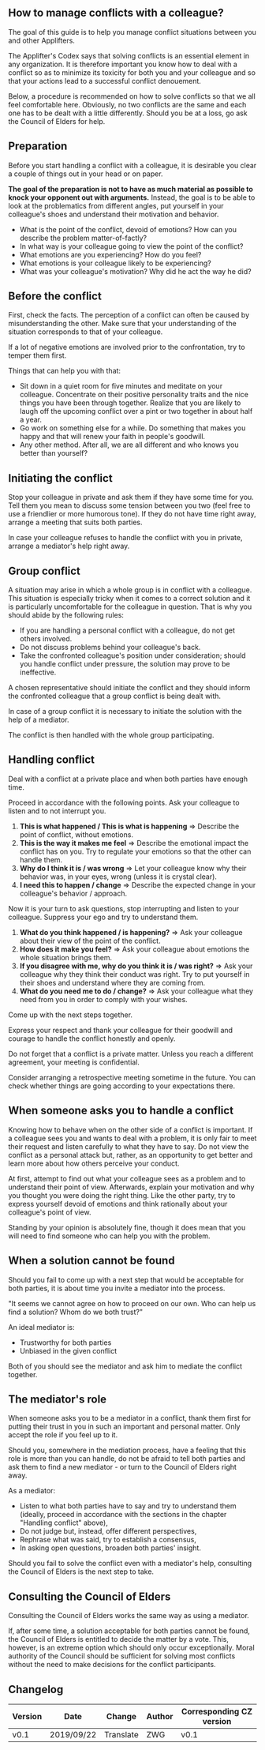 ## How to manage conflicts with a colleague?

The goal of this guide is to help you manage conflict situations between you and other Applifters.

The Applifter's Codex says that solving conflicts is an essential element in any organization. It is therefore important you know how to deal with a conflict so as to minimize its toxicity for both you and your colleague and so that your actions lead to a successful conflict denouement.

Below, a procedure is recommended on how to solve conflicts so that we all feel comfortable here. Obviously, no two conflicts are the same and each one has to be dealt with a little differently. Should you be at a loss, go ask the Council of Elders for help. 

## Preparation

Before you start handling a conflict with a colleague, it is desirable you clear a couple of things out in your head or on paper.

**The goal of the preparation is not to have as much material as possible to knock your opponent out with arguments.** Instead, the goal is to be able to look at the problematics from different angles, put yourself in your colleague's shoes and understand their motivation and behavior.

- What is the point of the conflict, devoid of emotions? How can you describe the problem matter-of-factly?
- In what way is your colleague going to view the point of the conflict?
- What emotions are you experiencing? How do you feel?
- What emotions is your colleague likely to be experiencing?
- What was your colleague's motivation? Why did he act the way he did?

## Before the conflict

First, check the facts. The perception of a conflict can often be caused by misunderstanding the other. Make sure that your understanding of the situation corresponds to that of your colleague.

If a lot of negative emotions are involved prior to the confrontation, try to temper them first.

Things that can help you with that:

* Sit down in a quiet room for five minutes and meditate on your colleague. Concentrate on their positive personality traits and the nice things you have been through together. Realize that you are likely to laugh off the upcoming conflict over a pint or two together in about half a year.
* Go work on something else for a while. Do something that makes you happy and that will renew your faith in people's goodwill.
* Any other method. After all, we are all different and who knows you better than yourself?

## Initiating the conflict

Stop your colleague in private and ask them if they have some time for you. Tell them you mean to discuss some tension between you two (feel free to use a friendlier or more humorous tone). If they do not have time right away, arrange a meeting that suits both parties.

In case your colleague refuses to handle the conflict with you in private, arrange a mediator's help right away.

## Group conflict

A situation may arise in which a whole group is in conflict with a colleague. This situation is especially tricky when it comes to a correct solution and it is particularly uncomfortable for the colleague in question. That is why you should abide by the following rules:

* If you are handling a personal conflict with a colleague, do not get others involved.
* Do not discuss problems behind your colleague's back.
* Take the confronted colleague's position under consideration; should you handle conflict under pressure, the solution may prove to be ineffective.

A chosen representative should initiate the conflict and they should inform the confronted colleague that a group conflict is being dealt with.

In case of a group conflict it is necessary to initiate the solution with the help of a mediator.

The conflict is then handled with the whole group participating.

## Handling conflict

Deal with a conflict at a private place and when both parties have enough time.

Proceed in accordance with the following points. Ask your colleague to listen and to not interrupt you.

1. **This is what happened / This is what is happening** => Describe the point of conflict, without emotions.
2. **This is the way it makes me feel** => Describe the emotional impact the conflict has on you. Try to regulate your emotions so that the other can handle them.
3. **Why do I think it is / was wrong** => Let your colleague know why their behavior was, in your eyes, wrong (unless it is crystal clear).
4. **I need this to happen / change** => Describe the expected change in your colleague's behavior / approach.

Now it is your turn to ask questions, stop interrupting and listen to your colleague. Suppress your ego and try to understand them.

1. **What do you think happened / is happening?** => Ask your colleague about their view of the point of the conflict.
2. **How does it make you feel?** => Ask your colleague about emotions the whole situation brings them.
3. **If you disagree with me, why do you think it is / was right?** => Ask your colleague why they think their conduct was right. Try to put yourself in their shoes and understand where they are coming from.
4. **What do you need me to do / change?** => Ask your colleague what they need from you in order to comply with your wishes.

Come up with the next steps together.

Express your respect and thank your colleague for their goodwill and courage to handle the conflict honestly and openly.

Do not forget that a conflict is a private matter. Unless you reach a different agreement, your meeting is confidential.

Consider arranging a retrospective meeting sometime in the future. You can check whether things are going according to your expectations there.

## When someone asks you to handle a conflict

Knowing how to behave when on the other side of a conflict is important. If a colleague sees you and wants to deal with a problem, it is only fair to meet their request and listen carefully to what they have to say. Do not view the conflict as a personal attack but, rather, as an opportunity to get better and learn more about how others perceive your conduct.

At first, attempt to find out what your colleague sees as a problem and to understand their point of view. Afterwards, explain your motivation and why you thought you were doing the right thing. Like the other party, try to express yourself devoid of emotions and think rationally about your colleague's point of view.

Standing by your opinion is absolutely fine, though it does mean that you will need to find someone who can help you with the problem.

## When a solution cannot be found

Should you fail to come up with a next step that would be acceptable for both parties, it is about time you invite a mediator into the process.

"It seems we cannot agree on how to proceed on our own. Who can help us find a solution? Whom do we both trust?"

An ideal mediator is:
* Trustworthy for both parties
* Unbiased in the given conflict

Both of you should see the mediator and ask him to mediate the conflict together.

## The mediator's role

When someone asks you to be a mediator in a conflict, thank them first for putting their trust in you in such an important and personal matter. Only accept the role if you feel up to it.

Should you, somewhere in the mediation process, have a feeling that this role is more than you can handle, do not be afraid to tell both parties and ask them to find a new mediator - or turn to the Council of Elders right away.

As a mediator:
* Listen to what both parties have to say and try to understand them (ideally, proceed in accordance with the sections in the chapter "Handling conflict" above),
* Do not judge but, instead, offer different perspectives,
* Rephrase what was said, try to establish a consensus,
* In asking open questions, broaden both parties' insight.

Should you fail to solve the conflict even with a mediator's help, consulting the Council of Elders is the next step to take.

## Consulting the Council of Elders

Consulting the Council of Elders works the same way as using a mediator.

If, after some time, a solution acceptable for both parties cannot be found, the Council of Elders is entitled to decide the matter by a vote. This, however, is an extreme option which should only occur exceptionally. Moral authority of the Council should be sufficient for solving most conflicts without the need to make decisions for the conflict participants.

## Changelog

| Version | Date       | Change    | Author | Corresponding CZ version |
| ------- | ---------- | --------- | ------ | ------------------------ |
| v0.1    | 2019/09/22 | Translate | ZWG    | v0.1                     |
